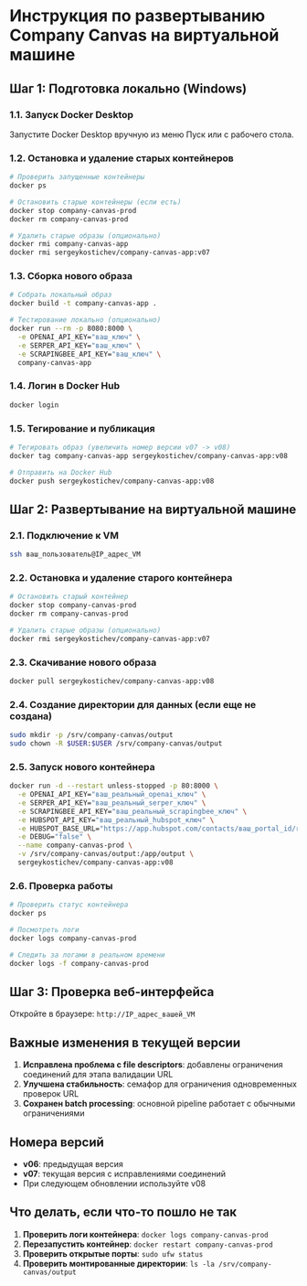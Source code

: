 # Инструкция по развертыванию Company Canvas на виртуальной машине

## Шаг 1: Подготовка локально (Windows)

### 1.1. Запуск Docker Desktop
Запустите Docker Desktop вручную из меню Пуск или с рабочего стола.

### 1.2. Остановка и удаление старых контейнеров
```bash
# Проверить запущенные контейнеры
docker ps

# Остановить старые контейнеры (если есть)
docker stop company-canvas-prod
docker rm company-canvas-prod

# Удалить старые образы (опционально)
docker rmi company-canvas-app
docker rmi sergeykostichev/company-canvas-app:v07
```

### 1.3. Сборка нового образа
```bash
# Собрать локальный образ
docker build -t company-canvas-app .

# Тестирование локально (опционально)
docker run --rm -p 8080:8000 \
  -e OPENAI_API_KEY="ваш_ключ" \
  -e SERPER_API_KEY="ваш_ключ" \
  -e SCRAPINGBEE_API_KEY="ваш_ключ" \
  company-canvas-app
```

### 1.4. Логин в Docker Hub
```bash
docker login
```

### 1.5. Тегирование и публикация
```bash
# Тегировать образ (увеличить номер версии v07 -> v08)
docker tag company-canvas-app sergeykostichev/company-canvas-app:v08

# Отправить на Docker Hub
docker push sergeykostichev/company-canvas-app:v08
```

## Шаг 2: Развертывание на виртуальной машине

### 2.1. Подключение к VM
```bash
ssh ваш_пользователь@IP_адрес_VM
```

### 2.2. Остановка и удаление старого контейнера
```bash
# Остановить старый контейнер
docker stop company-canvas-prod
docker rm company-canvas-prod

# Удалить старые образы (опционально)
docker rmi sergeykostichev/company-canvas-app:v07
```

### 2.3. Скачивание нового образа
```bash
docker pull sergeykostichev/company-canvas-app:v08
```

### 2.4. Создание директории для данных (если еще не создана)
```bash
sudo mkdir -p /srv/company-canvas/output
sudo chown -R $USER:$USER /srv/company-canvas/output
```

### 2.5. Запуск нового контейнера
```bash
docker run -d --restart unless-stopped -p 80:8000 \
  -e OPENAI_API_KEY="ваш_реальный_openai_ключ" \
  -e SERPER_API_KEY="ваш_реальный_serper_ключ" \
  -e SCRAPINGBEE_API_KEY="ваш_реальный_scrapingbee_ключ" \
  -e HUBSPOT_API_KEY="ваш_реальный_hubspot_ключ" \
  -e HUBSPOT_BASE_URL="https://app.hubspot.com/contacts/ваш_portal_id/record/0-2/" \
  -e DEBUG="false" \
  --name company-canvas-prod \
  -v /srv/company-canvas/output:/app/output \
  sergeykostichev/company-canvas-app:v08
```

### 2.6. Проверка работы
```bash
# Проверить статус контейнера
docker ps

# Посмотреть логи
docker logs company-canvas-prod

# Следить за логами в реальном времени
docker logs -f company-canvas-prod
```

## Шаг 3: Проверка веб-интерфейса

Откройте в браузере: `http://IP_адрес_вашей_VM`

## Важные изменения в текущей версии

1. **Исправлена проблема с file descriptors**: добавлены ограничения соединений для этапа валидации URL
2. **Улучшена стабильность**: семафор для ограничения одновременных проверок URL
3. **Сохранен batch processing**: основной pipeline работает с обычными ограничениями

## Номера версий

- **v06**: предыдущая версия
- **v07**: текущая версия с исправлениями соединений
- При следующем обновлении используйте v08

## Что делать, если что-то пошло не так

1. **Проверить логи контейнера**: `docker logs company-canvas-prod`
2. **Перезапустить контейнер**: `docker restart company-canvas-prod`
3. **Проверить открытые порты**: `sudo ufw status`
4. **Проверить монтированные директории**: `ls -la /srv/company-canvas/output` 